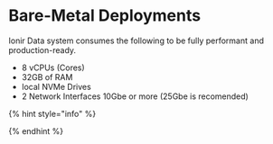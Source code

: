 # Bare-Metal Deployments

&#x20;Ionir Data system consumes the following to be fully performant and production-ready.

* 8 vCPUs (Cores)
* 32GB of RAM
* local NVMe Drives
* 2 Network Interfaces 10Gbe or more (25Gbe is recomended)

{% hint style="info" %}

{% endhint %}
